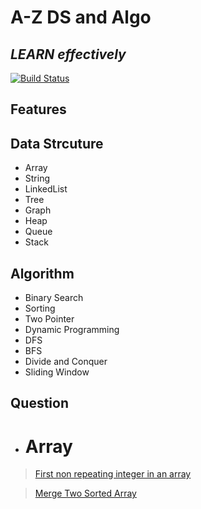 # A-Z DS and Algo
## _LEARN effectively_



[![Build Status](https://travis-ci.org/joemccann/dillinger.svg?branch=master)](https://travis-ci.org/joemccann/dillinger)



## Features
## Data Strcuture
- Array
- String
- LinkedList
- Tree
- Graph
- Heap
- Queue
- Stack
## Algorithm
- Binary Search
- Sorting
- Two Pointer
- Dynamic Programming
- DFS
- BFS
- Divide and Conquer
- Sliding Window




## Question

- # **Array**

> [First non repeating integer in an array](https://github.com/suraj1709/A-Z-DSandAlgorithm/blob/master/src/com/ds/algo/array/FirstNonRepeatingInteger.java)

> [Merge Two Sorted Array](https://github.com/suraj1709/A-Z-DSandAlgorithm/blob/master/src/com/ds/algo/array/MergeTwoSortedArray.java)



